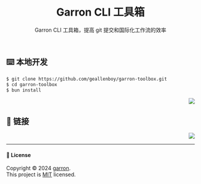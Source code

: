 <div align="center"><a name="readme-top"></a>


<h1 align="center">Garron CLI 工具箱</h1>

Garron CLI 工具箱，提高 git 提交和国际化工作流的效率


</div>

<br/>


## ⌨️ 本地开发


```bash
$ git clone https://github.com/geallenboy/garron-toolbox.git
$ cd garron-toolbox
$ bun install
```

<div align="right">

[![][back-to-top]](#readme-top)

</div>


## 🔗 链接


<div align="right">

[![][back-to-top]](#readme-top)

</div>

---

#### 📝 License

Copyright © 2024 [garron][profile-link]. <br />
This project is [MIT](./LICENSE) licensed.

<!-- LINK GROUP -->

[back-to-top]: https://img.shields.io/badge/-BACK_TO_TOP-151515?style=flat-square
[bun-link]: https://bun.sh
[profile-link]: https://github.com/geallenboy

